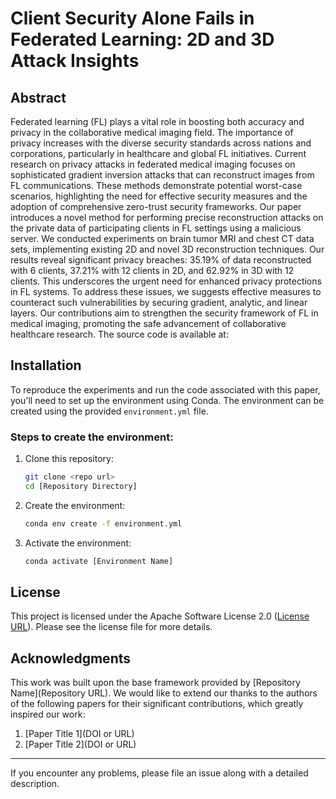 # Client Security Alone Fails in Federated Learning: 2D and 3D Attack Insights

## Abstract
Federated learning (FL) plays a vital role in boosting both accuracy and privacy in the collaborative medical imaging field. The importance of privacy increases with the diverse security standards across nations and corporations, particularly in healthcare and global FL initiatives. Current research on privacy attacks in federated medical imaging focuses on sophisticated gradient inversion attacks that can reconstruct images from FL communications. These methods demonstrate potential worst-case scenarios, highlighting the need for effective security measures and the adoption of comprehensive zero-trust security frameworks. Our paper introduces a novel method for performing precise reconstruction attacks on the private data of participating clients in FL settings using a malicious server. We conducted experiments on brain tumor MRI and chest CT data sets, implementing  existing 2D and novel 3D reconstruction techniques. Our results reveal significant privacy breaches: 35.19\% of data reconstructed with 6 clients, 37.21\% with 12 clients in 2D, and 62.92\% in 3D with 12 clients. This underscores the urgent need for enhanced privacy protections in FL systems. To address these issues, we suggests effective measures to counteract such vulnerabilities by securing gradient, analytic, and linear layers. Our contributions aim to strengthen the security framework of FL in medical imaging, promoting the safe advancement of collaborative healthcare research. The source code is available at: 

## Installation

To reproduce the experiments and run the code associated with this paper, you'll need to set up the environment using Conda. The environment can be created using the provided `environment.yml` file.

### Steps to create the environment:
1. Clone this repository:
    ```bash
    git clone <repo url>
    cd [Repository Directory]
    ```
2. Create the environment:
    ```bash
    conda env create -f environment.yml
    ```
3. Activate the environment:
    ```bash
    conda activate [Environment Name]
    ```

## License
This project is licensed under the Apache Software License 2.0 ([License URL](https://www.apache.org/licenses/LICENSE-2.0)). Please see the license file for more details.

## Acknowledgments
This work was built upon the base framework provided by [Repository Name](Repository URL). We would like to extend our thanks to the authors of the following papers for their significant contributions, which greatly inspired our work:

1. [Paper Title 1](DOI or URL)
2. [Paper Title 2](DOI or URL)



---

If you encounter any problems, please file an issue along with a detailed description.

